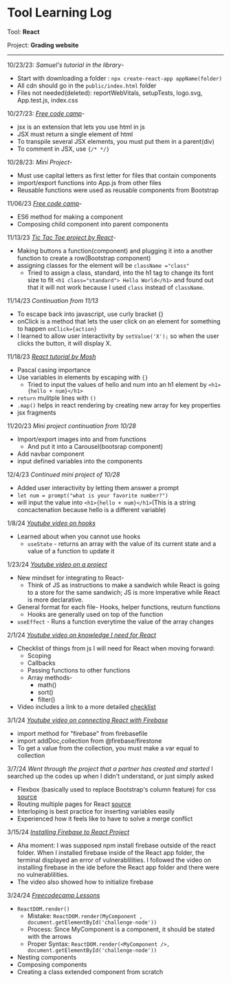 # Tool Learning Log

Tool: **React**

Project: **Grading website**

---

10/23/23:
*Samuel's tutorial in the library*-
* Start with downloading a folder : `npx create-react-app appName(folder)`
* All cdn should go in the `public/index.html` folder
* Files not needed(deleted):  reportWebVitals, setupTests, logo.svg, App.test.js, index.css

10/27/23:
*[Free code camp](https://www.freecodecamp.org/)*-
* jsx is an extension that lets you use html in js
* JSX must return a single element of html
* To transpile several JSX elements, you must put them in a parent(div)
* To comment in JSX, use `{/* */}`

10/28/23:
*Mini Project*-
* Must use capital letters as first letter for files that contain components
* import/export functions into App.js from other files
* Reusable functions were used as reusable components from Bootstrap

11/06/23
*[Free code camp](https://www.freecodecamp.org/)*-
* ES6 method for making a component
* Composing child component into parent components

11/13/23
*[Tic Tac Toe project by React](https://react.dev/learn/tutorial-tic-tac-toe)*-
* Making buttons a function(component) and plugging it into a another function to create a row(Bootstrap component)
* assigning classes for the element will be `className ="class"`
    * Tried to assign a class, standard, into the h1 tag to change its font size to fit `<h1 class="standard"> Hello World</h1>` and found out that it will not work because I used `class` instead of `className`.

11/14/23
*Continuation from 11/13*
* To escape back into javascript, use curly bracket {}
* onClick is a method that lets the user click on an element for something to happen `onClick={action}`
* I learned to allow user interactivity by `setValue('X');` so when the user clicks the button, it will display X.

11/18/23
*[React tutorial by Mosh](https://www.youtube.com/watch?v=SqcY0GlETPk)*
* Pascal casing importance
* Use variables in elements by escaping with `{}`
    * Tried to input the values of hello and num into an h1 element by `<h1>{hello + num}</h1>`
* `return` mulitple lines with `()`
* `.map()` helps in react rendering by creating new array for key properties
* jsx fragments

11/20/23
*Mini project continuation from 10/28*
* Import/export images into and from functions
    * And put it into a Carousel(bootsrap component)
* Add navbar component
* input defined variables into the components

12/4/23
*Continued mini project of 10/28*
* Added user interactivity by letting them answer a prompt
 * `let num = prompt("what is your favorite number?")`
 * will input the value into  `<h1>{hello + num}</h1>`(This is a string concactenation because hello is a different variable)

1/8/24
*[Youtube video on hooks](https://www.youtube.com/watch?v=O6P86uwfdR0&t=559s)*
* Learned about when you cannot use hooks
    * `useState` - returns an array with the value of its current state and a value of a function to update it

1/23/24
*[Youtube video on a project](https://www.youtube.com/watch?v=Rh3tobg7hEo)*
* New mindset for integrating to React-
    * Think of JS as instructions to make a sandwich while React is going to a store for the same sandwich; JS is more Imperative while React is more declarative.
* General format for each file- Hooks, helper functions, reuturn functions
    * Hooks are generally used on top of the function
* `useEffect` - Runs a function everytime the value of the array changes

2/1/24
*[Youtube video on knowledge I need for React](https://www.youtube.com/watch?v=JR9wsVYp8RQ&t=169s)*
* Checklist of things from js I will need for React when moving forward:
    * Scoping
    * Callbacks
    * Passing functions to other functions
    * Array methods-
        * math()
        * sort()
        * filter()
* Video includes a link to a more detailed [checklist](https://javascriptsimplified.com/beginner-table-of-contents/)

3/1/24
*[Youtube video on connecting React with Firebase](https://www.youtube.com/watch?v=ad6IavyAHsQ)*
* import method for "firebase" from firebasefile
* import addDoc,collection from @firebase/firestone
* To get a value from the collection, you must make a var equal to collection

3/7/24
*Went through the project that a partner has created and started*
I searched up the codes up when I didn't understand, or just simply asked
* Flexbox (basically used to replace Bootstrap's column feature) for css [source](https://css-tricks.com/snippets/css/a-guide-to-flexbox/)
* Routing multiple pages for React [source](https://www.w3schools.com/react/react_router.asp)
* Interloping is best practice for inserting variables easily
* Experienced how it feels like to have to solve a merge conflict

3/15/24
*[Installing Firebase to React Project](https://www.youtube.com/watch?v=_KN_eCnZgOA)*
* Aha moment: I was supposed npm install firebase outside of the react folder. When I installed firebase inside of the React app folder, the terminal displayed an error of vulnerablilities. I followed the video on installing firebase in the ide before the React app folder and there were no vulnerablilities.
* The video also showed how to initialize firebase

3/24/24
*[Freecodecamp Lessons](https://www.freecodecamp.org/learn/front-end-development-libraries/#react)*
* `ReactDOM.render()`
   * Mistake: `ReactDOM.render(MyComponent , document.getElementById('challenge-node'))`
   * Process: Since MyComponent is a component, it should be stated with the arrows
   * Proper Syntax: `ReactDOM.render(<MyComponent />, document.getElementById('challenge-node'))`
* Nesting components
* Composing components
* Creating a class extended component from scratch

<!--
* Links you used today (websites, videos, etc)
* Things you tried, progress you made, etc
* Challenges, a-ha moments, etc
* Questions you still have
* What you're going to try nextS
-->
